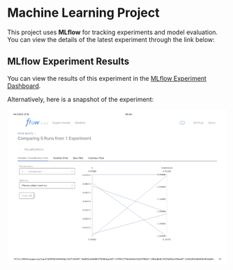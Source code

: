 # Machine Learning Project

This project uses **MLflow** for tracking experiments and model evaluation. You can view the details of the latest experiment through the link below:

## MLflow Experiment Results

You can view the results of this experiment in the [MLflow Experiment Dashboard](http://127.0.0.1:5000/#/experiments/779860319571213172?viewStateShareKey=61cb69d2d4be14949934d4e395c5caac3286de3993197b7da77b9b42ff5c282a).

Alternatively, here is a snapshot of the experiment:

![MLflow Experiment Snapshot](MLflow.png)
